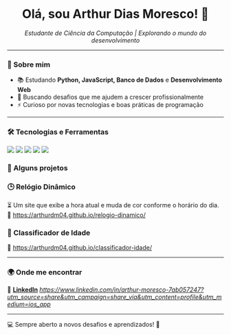 <h1 align="center">Olá, sou Arthur Dias Moresco! 👋</h1>

<p align="center">
  <em>Estudante de Ciência da Computação | Explorando o mundo do desenvolvimento</em>
</p>

---

### 🚀 Sobre mim  
- 📚 Estudando **Python, JavaScript, Banco de Dados** e **Desenvolvimento Web**  
- 🎯 Buscando desafios que me ajudem a crescer profissionalmente  
- ⚡ Curioso por novas tecnologias e boas práticas de programação  

---

### 🛠️ Tecnologias e Ferramentas  
<p align="left">
  <img src="https://img.shields.io/badge/Python-3776AB?style=for-the-badge&logo=python&logoColor=white"/>
  <img src="https://img.shields.io/badge/JavaScript-F7DF1E?style=for-the-badge&logo=javascript&logoColor=black"/>
  <img src="https://img.shields.io/badge/MySQL-4479A1?style=for-the-badge&logo=mysql&logoColor=white"/>
  <img src="https://img.shields.io/badge/HTML5-E34F26?style=for-the-badge&logo=html5&logoColor=white"/>
  <img src="https://img.shields.io/badge/CSS3-1572B6?style=for-the-badge&logo=css3&logoColor=white"/>
</p>


### 📂 Alguns projetos  

### 🕒 Relógio Dinâmico  
⏳ Um site que exibe a hora atual e muda de cor conforme o horário do dia.  
🔗 https://arthurdm04.github.io/relogio-dinamico/  

### 🎂 Classificador de Idade  
🔗 https://arthurdm04.github.io/classificador-idade/  

---

### 🌍 Onde me encontrar  
💼 **[LinkedIn](#)** *https://www.linkedin.com/in/arthur-moresco-7ab057247?utm_source=share&utm_campaign=share_via&utm_content=profile&utm_medium=ios_app*  

---

💻 Sempre aberto a novos desafios e aprendizados! 🚀
